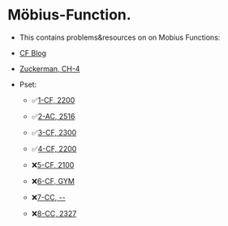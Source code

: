 # Möbius-Function.

* This contains problems&resources on on Mobius Functions:

* [CF Blog](https://codeforces.com/blog/entry/53925)

* [Zuckerman, CH-4](https://undergraduatemaths.files.wordpress.com/2017/12/ivan_niven_herbert_s-_zuckerman_hugh_l-_montgoman-introduction-to-the-theory-of-numbers.pdf)

* Pset:

	- ✅[1-CF, 2200](https://codeforces.com/contest/1575/problem/G)

	- ✅[2-AC, 2516](https://atcoder.jp/contests/abc230/tasks/abc230_g)

	- ✅[3-CF, 2300](https://codeforces.com/problemset/problem/547/C)

	- ✅[4-CF, 2200](https://codeforces.com/contest/1559/problem/E)

	- ❌[5-CF, 2100](https://codeforces.com/problemset/problem/439/E)

	- ❌[6-CF, GYM](https://codeforces.com/gym/103688/problem/E)

	- ❌[7-CC, --](https://www.codechef.com/NOV15/problems/SMPLSUM)

	- ❌[8-CC, 2327](https://atcoder.jp/contests/agc038/tasks/agc038_c)
